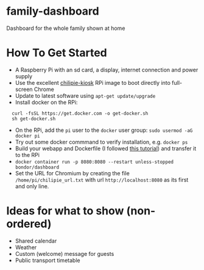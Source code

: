 # family-dashboard
Dashboard for the whole family shown at home


How To Get Started
======
* A Raspberry Pi with an sd card, a display, internet connection and power supply
* Use the excellent [chilipie-kiosk](https://github.com/jareware/chilipie-kiosk/) RPi image to boot directly into full-screen Chrome
* Update to latest software using ```apt-get update/upgrade```
* Install docker on the RPi:
```shell
  curl -fsSL https://get.docker.com -o get-docker.sh
  sh get-docker.sh
```
* On the RPi, add the ```pi``` user to the ```docker``` user group: ```sudo usermod -aG docker pi```
* Try out some docker commmand to verify installation, e.g. ```docker ps```  
* Build your webapp and Dockerfile (I followed [this tutorial](https://medium.com/swlh/how-to-run-spring-boot-application-on-raspberry-pi-using-docker-d633e15ffff2)) and transfer it to the RPi
* ```docker container run -p 8080:8080 --restart unless-stopped bondor/dashboard```
* Set the URL for Chromium by creating the file ```/home/pi/chilipie_url.txt``` with url ```http://localhost:8080``` as its first and only line.

Ideas for what to show (non-ordered)
======
* Shared calendar
* Weather
* Custom (welcome) message for guests
* Public transport timetable
